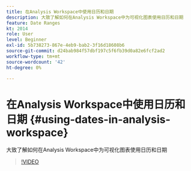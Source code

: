 ```yaml
---
title: 在Analysis Workspace中使用日历和日期
description: 大致了解如何在Analysis Workspace中为可视化图表使用日历和日期
feature: Date Ranges
kt: 2014
role: User
level: Beginner
exl-id: 5b738273-867e-4eb9-bab2-3f16d18608b6
source-git-commit: d24bab984f57dbf197c5f6fb39d0a82e6fcf2ad2
workflow-type: tm+mt
source-wordcount: '42'
ht-degree: 0%

---
```


# 在Analysis Workspace中使用日历和日期 {#using-dates-in-analysis-workspace}

大致了解如何在Analysis Workspace中为可视化图表使用日历和日期

>[!VIDEO](https://video.tv.adobe.com/v/24136/?quality=12&learn=on)
